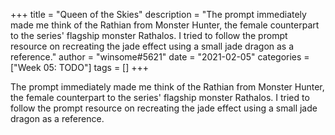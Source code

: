 +++
title = "Queen of the Skies"
description = "The prompt immediately made me think of the Rathian from Monster Hunter, the female counterpart to the series' flagship monster Rathalos. I tried to follow the prompt resource on recreating the jade effect using a small jade dragon as a reference."
author = "winsome#5621"
date = "2021-02-05"
categories = ["Week 05: TODO"]
tags = []
+++

The prompt immediately made me think of the Rathian from Monster Hunter, the female counterpart to the series' flagship monster Rathalos. I tried to follow the prompt resource on recreating the jade effect using a small jade dragon as a reference.
